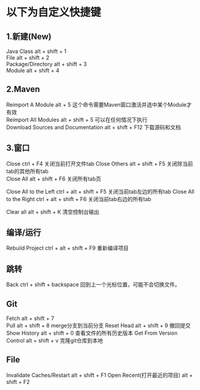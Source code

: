 # 以下为自定义快捷键

## 1.新建(New)
Java Class                      alt + shift + 1           
File                            alt + shift + 2           
Package/Directory               alt + shift + 3            
Module                          alt + shift + 4

## 2.Maven
Reimport A Module                       alt + 5                 这个命令需要Maven窗口激活并选中某个Module才有效             
Reimport All Modules                    alt + shift + 5         可以在任何情况下执行                                 
Download Sources and Documentation      alt + shift + F12       下载源码和文档

## 3.窗口
Close                           ctrl + F4                   关闭当前打开文件tab
Close Others                    alt + shift + F5            关闭除当前tab的其他所有tab     
Close All                       alt + shift + F6            关闭所有tab页

Close All to the Left           ctrl + alt + shift + F5     关闭当前tab左边的所有tab
Close All to the Right          ctrl + alt + shift + F6     关闭当前tab右边的所有tab

Clear all                       alt + shift + K             清空控制台输出       

## 编译/运行
Rebuild Project                 ctrl + alt + shift + F9         重新编译项目

## 跳转
Back                            ctrl  + shift + backspace       回到上一个光标位置，可能不会切换文件。                

## Git
Fetch                           alt + shift + 7     
Pull                            alt + shift + 8                 merge分支到当前分支 
Reset Head                      alt + shift + 9                 撤回提交
Show History                    alt + shift + 0                 查看文件的所有历史版本
Get From Version Control        alt + shift + v                 克隆git仓库到本地

## File
Invalidate Caches/Restart       alt + shift + F1
Open Recent(打开最近的项目)        alt + shift + F2